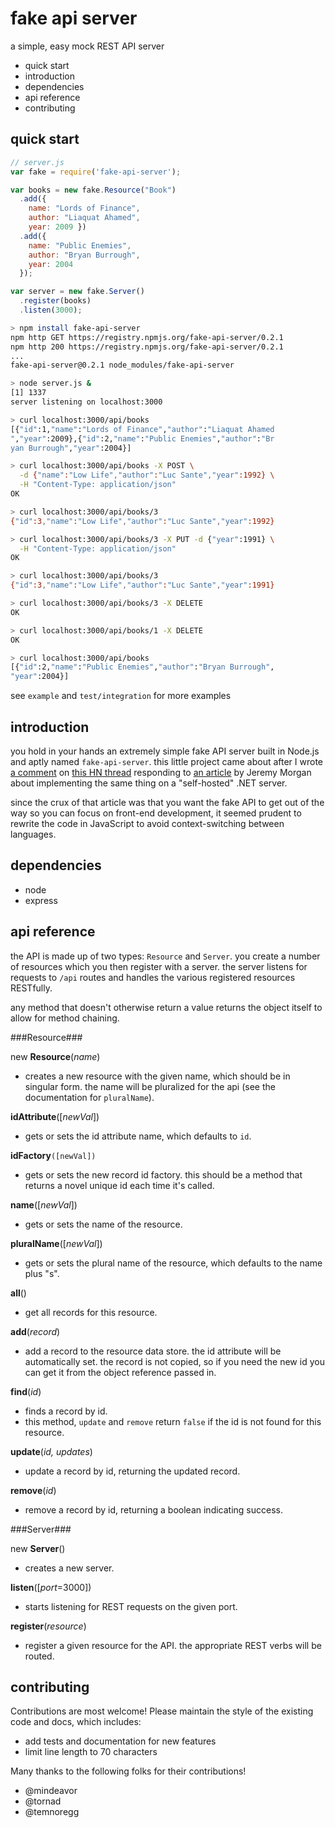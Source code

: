 fake api server
===============

a simple, easy mock REST API server

  * quick start
  * introduction
  * dependencies
  * api reference
  * contributing

quick start
-----------

```javascript
// server.js
var fake = require('fake-api-server');

var books = new fake.Resource("Book")
  .add({
    name: "Lords of Finance",
    author: "Liaquat Ahamed",
    year: 2009 })
  .add({
    name: "Public Enemies",
    author: "Bryan Burrough",
    year: 2004
  });

var server = new fake.Server()
  .register(books)
  .listen(3000);
```

```bash
> npm install fake-api-server
npm http GET https://registry.npmjs.org/fake-api-server/0.2.1
npm http 200 https://registry.npmjs.org/fake-api-server/0.2.1
...
fake-api-server@0.2.1 node_modules/fake-api-server

> node server.js &
[1] 1337
server listening on localhost:3000

> curl localhost:3000/api/books
[{"id":1,"name":"Lords of Finance","author":"Liaquat Ahamed
","year":2009},{"id":2,"name":"Public Enemies","author":"Br
yan Burrough","year":2004}]

> curl localhost:3000/api/books -X POST \
  -d {"name":"Low Life","author":"Luc Sante","year":1992} \
  -H "Content-Type: application/json"
OK

> curl localhost:3000/api/books/3
{"id":3,"name":"Low Life","author":"Luc Sante","year":1992}

> curl localhost:3000/api/books/3 -X PUT -d {"year":1991} \
  -H "Content-Type: application/json"
OK

> curl localhost:3000/api/books/3
{"id":3,"name":"Low Life","author":"Luc Sante","year":1991}

> curl localhost:3000/api/books/3 -X DELETE
OK

> curl localhost:3000/api/books/1 -X DELETE
OK

> curl localhost:3000/api/books
[{"id":2,"name":"Public Enemies","author":"Bryan Burrough",
"year":2004}]
```
see `example` and `test/integration` for more examples

introduction
------------

you hold in your hands an extremely simple fake API server built in
Node.js and aptly named `fake-api-server`.  this little project came
about after I wrote [a comment][0] on [this HN thread][1] responding
to [an article][2] by Jeremy Morgan about implementing the same thing
on a "self-hosted" .NET server.

since the crux of that article was that you want the fake API to get
out of the way so you can focus on front-end development, it seemed
prudent to rewrite the code in JavaScript to avoid context-switching
between languages.

dependencies
------------

  * node
  * express

api reference
-------------

the API is made up of two types: `Resource` and `Server`.  you create
a number of resources which you then register with a server.  the
server listens for requests to `/api` routes and handles the various
registered resources RESTfully.

any method that doesn't otherwise return a value returns the object
itself to allow for method chaining.

###Resource###

new **Resource**(*name*)

  * creates a new resource with the given name, which should be in
    singular form.  the name will be pluralized for the api (see the
    documentation for `pluralName`).

**idAttribute**([*newVal*])

  * gets or sets the id attribute name, which defaults to `id`.

**idFactory**`([newVal])`

  * gets or sets the new record id factory.  this should be a method
    that returns a novel unique id each time it's called.

**name**([*newVal*])

  * gets or sets the name of the resource.

**pluralName**([*newVal*])

  * gets or sets the plural name of the resource, which defaults to
    the name plus "s".

**all**()

  * get all records for this resource.

**add**(*record*)

  * add a record to the resource data store.  the id attribute will
    be automatically set.  the record is not copied, so if you need
    the new id you can get it from the object reference passed in.

**find**(*id*)

  * finds a record by id.
  * this method, `update` and `remove` return `false` if the id is
    not found for this resource.

**update**(*id, updates*)

  * update a record by id, returning the updated record.

**remove**(*id*)

  * remove a record by id, returning a boolean indicating success.

###Server###

new **Server**()

  * creates a new server.

**listen**([*port*=3000])

  * starts listening for REST requests on the given port.

**register**(*resource*)

  * register a given resource for the API.  the appropriate REST
    verbs will be routed.

contributing
------------

Contributions are most welcome!  Please maintain the style of the
existing code and docs, which includes:

  * add tests and documentation for new features
  * limit line length to 70 characters

Many thanks to the following folks for their contributions!

  * @mindeavor
  * @tornad
  * @temnoregg

[0]: https://news.ycombinator.com/item?id=7743948
[1]: https://news.ycombinator.com/item?id=7742993
[2]: http://www.jeremymorgan.com/blog/programming/how-to-create-asp-self-hosted-api/
